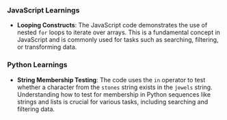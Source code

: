### JavaScript Learnings

- **Looping Constructs**: The JavaScript code demonstrates the use of nested `for` loops to iterate over arrays. This is a fundamental concept in JavaScript and is commonly used for tasks such as searching, filtering, or transforming data.

### Python Learnings

- **String Membership Testing**: The code uses the `in` operator to test whether a character from the `stones` string exists in the `jewels` string. Understanding how to test for membership in Python sequences like strings and lists is crucial for various tasks, including searching and filtering data.
